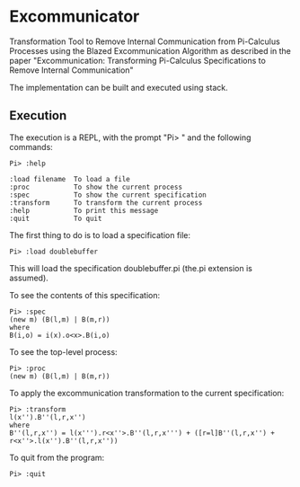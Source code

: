 # Excommunicator
Transformation Tool to Remove Internal Communication from Pi-Calculus Processes using the
Blazed Excommunication Algorithm as described in the paper "Excommunication: Transforming Pi-Calculus Specifications to Remove Internal Communication"

The implementation can be built and executed using stack.

## Execution 
The execution is a REPL, with the prompt "Pi> " and the following commands:

```
Pi> :help

:load filename	To load a file
:proc		    To show the current process
:spec		    To show the current specification
:transform	    To transform the current process
:help		    To print this message
:quit		    To quit
```
The first thing to do is to load a specification file:

```
Pi> :load doublebuffer
```

This will load the specification doublebuffer.pi (the.pi extension is assumed).

To see the contents of this specification:

```
Pi> :spec  
(new m) (B(l,m) | B(m,r))
where
B(i,o) = i(x).o<x>.B(i,o)
```

To see the top-level process:

```
Pi> :proc
(new m) (B(l,m) | B(m,r))
```

To apply the excommunication transformation to the current specification:
```
Pi> :transform  
l(x'').B''(l,r,x'')
where
B''(l,r,x'') = l(x''').r<x''>.B''(l,r,x''') + ([r=l]B''(l,r,x'') + r<x''>.l(x'').B''(l,r,x''))  
```

To quit from the program:

```
Pi> :quit
```

